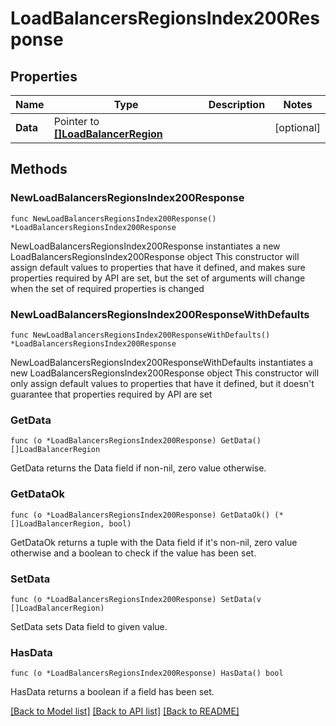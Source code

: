 # LoadBalancersRegionsIndex200Response

## Properties

Name | Type | Description | Notes
------------ | ------------- | ------------- | -------------
**Data** | Pointer to [**[]LoadBalancerRegion**](LoadBalancerRegion.md) |  | [optional] 

## Methods

### NewLoadBalancersRegionsIndex200Response

`func NewLoadBalancersRegionsIndex200Response() *LoadBalancersRegionsIndex200Response`

NewLoadBalancersRegionsIndex200Response instantiates a new LoadBalancersRegionsIndex200Response object
This constructor will assign default values to properties that have it defined,
and makes sure properties required by API are set, but the set of arguments
will change when the set of required properties is changed

### NewLoadBalancersRegionsIndex200ResponseWithDefaults

`func NewLoadBalancersRegionsIndex200ResponseWithDefaults() *LoadBalancersRegionsIndex200Response`

NewLoadBalancersRegionsIndex200ResponseWithDefaults instantiates a new LoadBalancersRegionsIndex200Response object
This constructor will only assign default values to properties that have it defined,
but it doesn't guarantee that properties required by API are set

### GetData

`func (o *LoadBalancersRegionsIndex200Response) GetData() []LoadBalancerRegion`

GetData returns the Data field if non-nil, zero value otherwise.

### GetDataOk

`func (o *LoadBalancersRegionsIndex200Response) GetDataOk() (*[]LoadBalancerRegion, bool)`

GetDataOk returns a tuple with the Data field if it's non-nil, zero value otherwise
and a boolean to check if the value has been set.

### SetData

`func (o *LoadBalancersRegionsIndex200Response) SetData(v []LoadBalancerRegion)`

SetData sets Data field to given value.

### HasData

`func (o *LoadBalancersRegionsIndex200Response) HasData() bool`

HasData returns a boolean if a field has been set.


[[Back to Model list]](../README.md#documentation-for-models) [[Back to API list]](../README.md#documentation-for-api-endpoints) [[Back to README]](../README.md)


